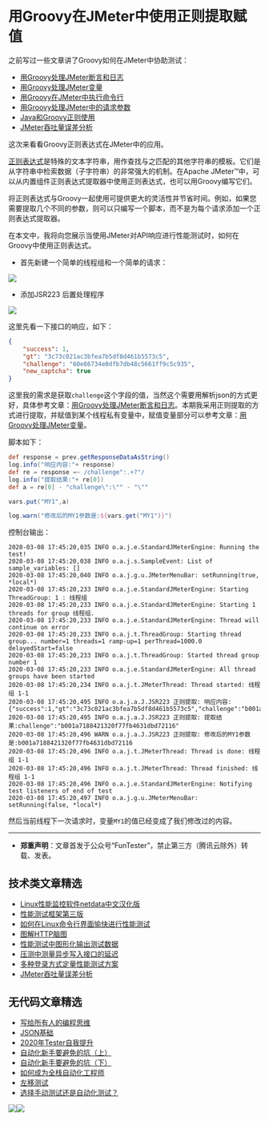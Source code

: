 # 用Groovy在JMeter中使用正则提取赋值



之前写过一些文章讲了Groovy如何在JMeter中协助测试：

- [用Groovy处理JMeter断言和日志](https://mp.weixin.qq.com/s/Q4yPA4p8dZYAARZ60ZDh9w)
- [用Groovy处理JMeter变量](https://mp.weixin.qq.com/s/BxtweLrBUptM8r3LxmeM_Q)
- [用Groovy在JMeter中执行命令行](https://mp.weixin.qq.com/s/VTip7tiLpwBOr1gUoZ0n8A)
- [用Groovy处理JMeter中的请求参数](https://mp.weixin.qq.com/s/9pCUOXWpMwXR5ynvCMYJ7A)
- [Java和Groovy正则使用](https://mp.weixin.qq.com/s/DT3BKE3ZcCKf6TLzGc5wbg)
- [JMeter吞吐量误差分析](https://mp.weixin.qq.com/s/jHKmFNrLmjpihnoigNNCSg)

​这次来看看Groovy正则表达式在JMeter中的应用​。

[正则表达式](https://mp.weixin.qq.com/s/DT3BKE3ZcCKf6TLzGc5wbg)是特殊的文本字符串，用作查找与之匹配的其他字符串的模板。它们是从字符串中检索数据（子字符串）的非常强大的机制。在Apache JMeter™中，可以从内置组件正则表达式提取器中使用正则表达式，也可以用Groovy编写它们。

将正则表达式与Groovy一起使用可提供更大的灵活性并节省时间。例如，如果您需要提取几个不同的参数，则可以只编写一个脚本，而不是为每个请求添加一个正则表达式提取器。

在本文中，我将向您展示当使用JMeter对API响应进行性能测试时，如何在Groovy中使用正则表达式。


* 首先新建一个简单的线程组和一个简单的请求：

![](http://pic.automancloud.com/1583240306684.jpg)

* 添加JSR223 后置处理程序

![](http://pic.automancloud.com/QQ20200306-201144.png)


这里先看一下接口的响应，如下：


```json
{
    "success": 1, 
    "gt": "3c73c021ac3bfea7b5df8d461b5573c5", 
    "challenge": "60e86734e0dfb7db48c5661ff9c5c935", 
    "new_captcha": true
}
```

这里我的需求是获取`challenge`这个字段的值，当然这个需要用解析json的方式更好，具体参考文章：[用Groovy处理JMeter断言和日志](https://mp.weixin.qq.com/s/Q4yPA4p8dZYAARZ60ZDh9w)。本期我采用正则提取的方式进行提取，并赋值到某个线程私有变量中，赋值变量部分可以参考文章：[用Groovy处理JMeter变量](https://mp.weixin.qq.com/s/BxtweLrBUptM8r3LxmeM_Q)。

脚本如下：


```Groovy
def response = prev.getResponseDataAsString()
log.info("响应内容:"+ response)
def re = response =~ /challenge":.+?"/
log.info("提取结果:"+ re[0])
def a = re[0] - "challenge\":\"" - "\""

vars.put("MY1",a)

log.warn("修改后的MY1参数是:${vars.get("MY1")}")
```

控制台输出：


```shell
2020-03-08 17:45:20,035 INFO o.a.j.e.StandardJMeterEngine: Running the test!
2020-03-08 17:45:20,038 INFO o.a.j.s.SampleEvent: List of sample_variables: []
2020-03-08 17:45:20,040 INFO o.a.j.g.u.JMeterMenuBar: setRunning(true, *local*)
2020-03-08 17:45:20,233 INFO o.a.j.e.StandardJMeterEngine: Starting ThreadGroup: 1 : 线程组
2020-03-08 17:45:20,233 INFO o.a.j.e.StandardJMeterEngine: Starting 1 threads for group 线程组.
2020-03-08 17:45:20,233 INFO o.a.j.e.StandardJMeterEngine: Thread will continue on error
2020-03-08 17:45:20,233 INFO o.a.j.t.ThreadGroup: Starting thread group... number=1 threads=1 ramp-up=1 perThread=1000.0 delayedStart=false
2020-03-08 17:45:20,233 INFO o.a.j.t.ThreadGroup: Started thread group number 1
2020-03-08 17:45:20,233 INFO o.a.j.e.StandardJMeterEngine: All thread groups have been started
2020-03-08 17:45:20,234 INFO o.a.j.t.JMeterThread: Thread started: 线程组 1-1
2020-03-08 17:45:20,495 INFO o.a.j.a.J.JSR223 正则提取: 响应内容:{"success":1,"gt":"3c73c021ac3bfea7b5df8d461b5573c5","challenge":"b001a7188421320f77fb4631dbd72116","new_captcha":true}
2020-03-08 17:45:20,495 INFO o.a.j.a.J.JSR223 正则提取: 提取结果:challenge":"b001a7188421320f77fb4631dbd72116"
2020-03-08 17:45:20,496 WARN o.a.j.a.J.JSR223 正则提取: 修改后的MY1参数是:b001a7188421320f77fb4631dbd72116
2020-03-08 17:45:20,496 INFO o.a.j.t.JMeterThread: Thread is done: 线程组 1-1
2020-03-08 17:45:20,496 INFO o.a.j.t.JMeterThread: Thread finished: 线程组 1-1
2020-03-08 17:45:20,496 INFO o.a.j.e.StandardJMeterEngine: Notifying test listeners of end of test
2020-03-08 17:45:20,497 INFO o.a.j.g.u.JMeterMenuBar: setRunning(false, *local*)

```

然后当前线程下一次请求时，变量`MY1`的值已经变成了我们修改过的内容。


---
* **郑重声明**：文章首发于公众号“FunTester”，禁止第三方（腾讯云除外）转载、发表。

## 技术类文章精选

- [Linux性能监控软件netdata中文汉化版](https://mp.weixin.qq.com/s/fdXtK-5WwKnxjLZdyg6-nA)
- [性能测试框架第三版](https://mp.weixin.qq.com/s/Mk3PoH7oJX7baFmbeLtl_w)
- [如何在Linux命令行界面愉快进行性能测试](https://mp.weixin.qq.com/s/fwGqBe1SpA2V0lPfAOd04Q)
- [图解HTTP脑图](https://mp.weixin.qq.com/s/100Vm8FVEuXs0x6rDGTipw)
- [性能测试中图形化输出测试数据](https://mp.weixin.qq.com/s/EMvpYIsszdwBJFPIxztTvA)
- [压测中测量异步写入接口的延迟](https://mp.weixin.qq.com/s/odvK1iYgg4eRVtOOPbq15w)
- [多种登录方式定量性能测试方案](https://mp.weixin.qq.com/s/WuZ2h2rr0rNBgEvQVioacA)
- [JMeter吞吐量误差分析](https://mp.weixin.qq.com/s/jHKmFNrLmjpihnoigNNCSg)

## 无代码文章精选

- [写给所有人的编程思维](https://mp.weixin.qq.com/s/Oj33UCnYfbUgzsBzEm2GPQ)
- [JSON基础](https://mp.weixin.qq.com/s/tnQmAFfFbRloYp8J9TYurw)
- [2020年Tester自我提升](https://mp.weixin.qq.com/s/vuhUp85_6Sbg6ReAN3TTSQ)
- [自动化新手要避免的坑（上）](https://mp.weixin.qq.com/s/MjcX40heTRhEgCFhInoqYQ)
- [自动化新手要避免的坑（下）](https://mp.weixin.qq.com/s/azDUo1IO5JgkJIS9n1CMRg)
- [如何成为全栈自动化工程师](https://mp.weixin.qq.com/s/j2rQ3COFhg939KLrgKr_bg)
- [左移测试](https://mp.weixin.qq.com/s/8zXkWV4ils17hUqlXIpXSw)
- [选择手动测试还是自动化测试？](https://mp.weixin.qq.com/s/4haRrfSIp5Plgm_GN98lRA)

![](https://mmbiz.qpic.cn/mmbiz_jpg/13eN86FKXzCxr0Sa2MXpNKicZE024zJm73r4hrjticMMYViagtaSXxwsyhmRmOrdXPXfS5zB2ILHtaqNSoWGRwa8Q/640?wx_fmt=jpeg&tp=webp&wxfrom=5&wx_lazy=1&wx_co=1)![](https://mmbiz.qpic.cn/mmbiz_gif/13eN86FKXzCPsneTRDBzskVY9GpIhbl6e3JpwysPqAbM7Z80J1EZrIYpTO7YSD40Cp9hOicibdV3GIbVTcEapgqA/640?wx_fmt=gif&tp=webp&wxfrom=5&wx_lazy=1&wx_co=1)